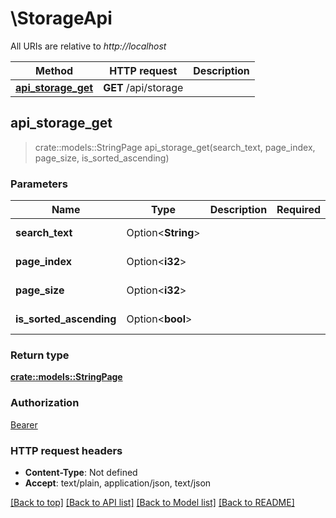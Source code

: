 # \StorageApi

All URIs are relative to *http://localhost*

Method | HTTP request | Description
------------- | ------------- | -------------
[**api_storage_get**](StorageApi.md#api_storage_get) | **GET** /api/storage | 



## api_storage_get

> crate::models::StringPage api_storage_get(search_text, page_index, page_size, is_sorted_ascending)


### Parameters


Name | Type | Description  | Required | Notes
------------- | ------------- | ------------- | ------------- | -------------
**search_text** | Option<**String**> |  |  |[default to ]
**page_index** | Option<**i32**> |  |  |[default to 0]
**page_size** | Option<**i32**> |  |  |[default to 50]
**is_sorted_ascending** | Option<**bool**> |  |  |[default to true]

### Return type

[**crate::models::StringPage**](StringPage.md)

### Authorization

[Bearer](../README.md#Bearer)

### HTTP request headers

- **Content-Type**: Not defined
- **Accept**: text/plain, application/json, text/json

[[Back to top]](#) [[Back to API list]](../README.md#documentation-for-api-endpoints) [[Back to Model list]](../README.md#documentation-for-models) [[Back to README]](../README.md)

